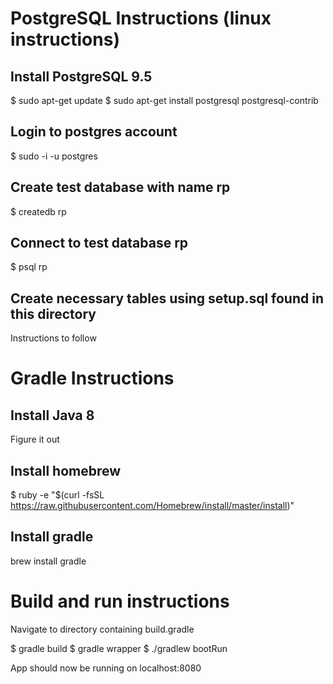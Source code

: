 # PostgreSQL Instructions (linux instructions)

## Install PostgreSQL 9.5 

$ sudo apt-get update
$ sudo apt-get install postgresql postgresql-contrib

## Login to postgres account

$ sudo -i -u postgres

## Create test database with name rp

$ createdb rp

## Connect to test database rp

$ psql rp

## Create necessary tables using setup.sql found in this directory

Instructions to follow

# Gradle Instructions

## Install Java 8

Figure it out

## Install homebrew

$ ruby -e "$(curl -fsSL https://raw.githubusercontent.com/Homebrew/install/master/install)"

## Install gradle

brew install gradle

# Build and run instructions

Navigate to directory containing build.gradle

$ gradle build
$ gradle wrapper
$ ./gradlew bootRun

App should now be running on localhost:8080
